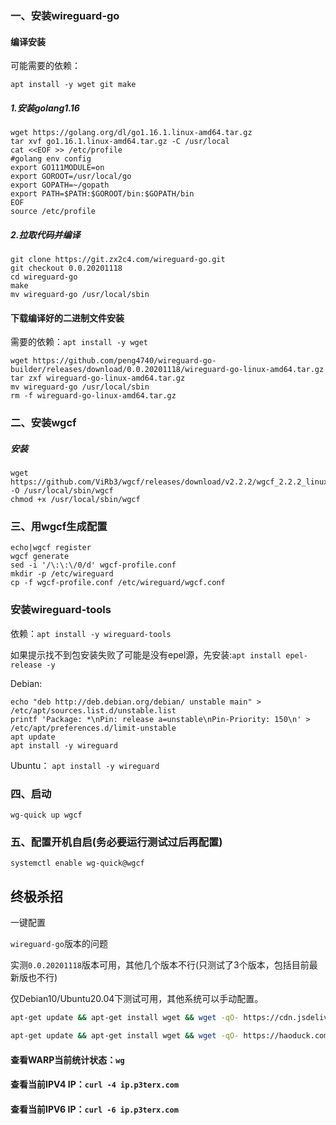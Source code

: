 ### 一、安装wireguard-go
#### 编译安装
可能需要的依赖：
```
apt install -y wget git make
```
##### 1.安装golang1.16
```
wget https://golang.org/dl/go1.16.1.linux-amd64.tar.gz
tar xvf go1.16.1.linux-amd64.tar.gz -C /usr/local
cat <<EOF >> /etc/profile
#golang env config
export GO111MODULE=on
export GOROOT=/usr/local/go 
export GOPATH=~/gopath
export PATH=$PATH:$GOROOT/bin:$GOPATH/bin
EOF
source /etc/profile
```
##### 2.拉取代码并编译
```
git clone https://git.zx2c4.com/wireguard-go.git
git checkout 0.0.20201118
cd wireguard-go
make
mv wireguard-go /usr/local/sbin
```
#### 下载编译好的二进制文件安装
需要的依赖：```apt install -y wget```
```
wget https://github.com/peng4740/wireguard-go-builder/releases/download/0.0.20201118/wireguard-go-linux-amd64.tar.gz
tar zxf wireguard-go-linux-amd64.tar.gz
mv wireguard-go /usr/local/sbin
rm -f wireguard-go-linux-amd64.tar.gz
```
### 二、安装wgcf
##### 安装
```
wget https://github.com/ViRb3/wgcf/releases/download/v2.2.2/wgcf_2.2.2_linux_amd64 -O /usr/local/sbin/wgcf
chmod +x /usr/local/sbin/wgcf
```
### 三、用wgcf生成配置
```
echo|wgcf register
wgcf generate
sed -i '/\:\:\/0/d' wgcf-profile.conf 
mkdir -p /etc/wireguard
cp -f wgcf-profile.conf /etc/wireguard/wgcf.conf
```
### 安装wireguard-tools
依赖：```apt install -y wireguard-tools```

如果提示找不到包安装失败了可能是没有epel源，先安装:```apt install epel-release -y```

Debian:
```
echo "deb http://deb.debian.org/debian/ unstable main" > /etc/apt/sources.list.d/unstable.list
printf 'Package: *\nPin: release a=unstable\nPin-Priority: 150\n' > /etc/apt/preferences.d/limit-unstable
apt update
apt install -y wireguard
```
Ubuntu：
```apt install -y wireguard```

### 四、启动
```wg-quick up wgcf```
### 五、配置开机自启(务必要运行测试过后再配置)
```systemctl enable wg-quick@wgcf```

## 终极杀招
一键配置

```wireguard-go```版本的问题

实测```0.0.20201118```版本可用，其他几个版本不行(只测试了3个版本，包括目前最新版也不行)

仅Debian10/Ubuntu20.04下测试可用，其他系统可以手动配置。

```bash
apt-get update && apt-get install wget && wget -qO- https://cdn.jsdelivr.net/gh/peng4740/euserv-wgcf/install.sh|bash
```

```bash
apt-get update && apt-get install wget && wget -qO- https://haoduck.com/sh/euserv-wgcf.sh|bash
```

#### 查看WARP当前统计状态：```wg```

#### 查看当前IPV4 IP：```curl -4 ip.p3terx.com```

#### 查看当前IPV6 IP：```curl -6 ip.p3terx.com```
